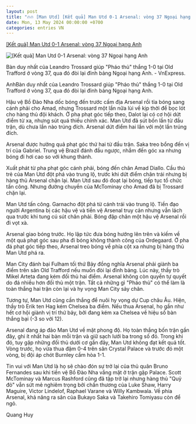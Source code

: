 ```yaml
---
layout: post
title: "🔥🔥 [Man Utd] [Kết quả] Man Utd 0-1 Arsenal: vòng 37 Ngoại hạng Anh"
date: Mon, 13 May 2024 00:00:00 +0700
categories: entries VN
---
```

[[Kết quả] Man Utd 0-1 Arsenal: vòng 37 Ngoại hạng Anh](https://vnexpress.net/man-utd-vs-arsenal-4745190.html)

![[Kết quả] Man Utd 0-1 Arsenal: vòng 37 Ngoại hạng Anh](https://vcdn1-thethao.vnecdn.net/2024/05/12/screenshot-2024-05-12-at-23-22-1683-5008-1715531003.png?w=1200&h=0&q=100&dpr=1&fit=crop&s=jIyLxDglYRZ_22ZelV-tvA)

Bàn duy nhất của Leandro Trossard giúp "Pháo thủ" thắng 1-0 tại Old Trafford ở vòng 37, qua đó đòi lại đỉnh bảng Ngoại hạng Anh. - VnExpress.

AnhBàn duy nhất của Leandro Trossard giúp "Pháo thủ" thắng 1-0 tại Old Trafford ở vòng 37, qua đó đòi lại đỉnh bảng Ngoại hạng Anh.

Hậu vệ Bồ Đào Nha dốc bóng đến trước cấm địa Arsenal rồi tỉa bóng sang cánh phải cho Amad, nhưng Trossard một lần nữa lùi về kịp thời để bọc lót cho hàng thủ đội khách. Ở pha phạt góc tiếp theo, Dalot lại có cơ hội dứt điểm từ xa, nhưng sút quá thiếu chính xác. Man Utd đã sút bốn lần từ đầu trận, dù chưa lần nào trúng đích. Arsenal dứt điểm hai lần với một lần trúng đích.

Arsenal được hưởng quả phạt góc thứ hai từ đầu trận. Saka treo bổng đến vị trí của Gabriel. Trung vệ Brazil đánh đầu ngược, nhắm đến góc xa nhưng bóng đi hơi cao so với khung thành.

Xuất phát từ pha phạt góc cánh phải, bóng đến chân Amad Diallo. Cầu thủ trẻ của Man Utd đột phá vào trung lộ, trước khi dứt điểm chân trái nhưng bị hàng thủ Arsenal chặn lại. Man Utd sau đó đoạt lại bóng, tiếp tục tổ chức tấn công. Nhưng đường chuyền của McTominay cho Amad đã bị Trossard chặn lại.

Man Utd tấn công. Garnacho đột phá từ cánh trái vào trung lộ. Tiền đạo người Argentina bị các hậu vệ và tiền vệ Arsenal truy cản nhưng vẫn lách qua trước khi tung cú sút chân phải. Bóng đập chân một hậu vệ Arsenal rồi đi vọt xà.

Arsenal giao bóng trước. Họ lập tức đưa bóng hướng lên trên và kiếm về một quả phạt góc sau pha đi bóng không thành công của Ordegaard. Ở pha đá phạt góc tiếp theo, Arsenal treo bóng về phía cột xa nhưng bị hàng thủ Man Utd phá ra.

Man City đánh bại Fulham tối thứ Bảy đồng nghĩa Arsenal phải giành ba điểm trên sân Old Trafford nếu muốn đòi lại đỉnh bảng. Lúc này, thầy trò Mikel Arteta đang kém đối thủ hai điểm. Arsenal không còn quyền tự quyết do đá nhiều hơn đối thủ một trận. Tất cả những gì "Pháo thủ" có thể làm là toàn thắng hai trận còn lại và hy vọng Man City sảy chân.

Tương tự, Man Utd cũng cần thắng để nuôi hy vọng dự Cup châu Âu. Hiện, thầy trò Erik ten Hag kém Chelsea ba điểm. Nếu thua Arsenal, họ gần như hết cơ hội giành vị trí thứ bảy, bởi đang kém xa Chelsea về hiệu số bàn thắng bại (-3 so với 12).

Arsenal đang áp đảo Man Utd về mặt phong độ. Họ toàn thắng bốn trận gần đây, ghi ít nhất hai bàn mỗi trận và giữ sạch lưới ba trong số đó. Trong khi đó, tuy gặp những đối thủ dưới cơ gần đây, Man Utd không đạt kết quả tốt. Vòng trước, họ vừa thua đậm 0-4 trên sân Crystal Palace và trước đó một vòng, bị đội áp chót Burnley cầm hòa 1-1.

Tin vui với Man Utd là họ sẽ chào đón sự trở lại của thủ quân Bruno Fernandes sau khi tiền vệ Bồ Đào Nha vắng mặt ở trận gặp Palace. Scott McTominay và Marcus Rashford cũng đã tập trở lại nhưng hàng thủ "Quỷ đỏ" vẫn sứt mẻ nghiêm trọng bởi chấn thương của Luke Shaw, Harry Maguire, Victor Lindelof, Raphael Varane và Willy Kambwala. Về phía Arsenal, khả năng ra sân của Bukayo Saka và Takehiro Tomiyasu còn để ngỏ.

Quang Huy

